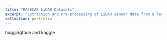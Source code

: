 ```yaml
---
title: "RACECAR LiDAR Datasets"
excerpt: "Extraction and Pre-processing of LiDAR sensor data from a large open-source Multi-modal sensor dataset<br/><img src='/images/racecar-dataset-cover.png'>"
collection: portfolio
---
```


huggingface and kaggle

